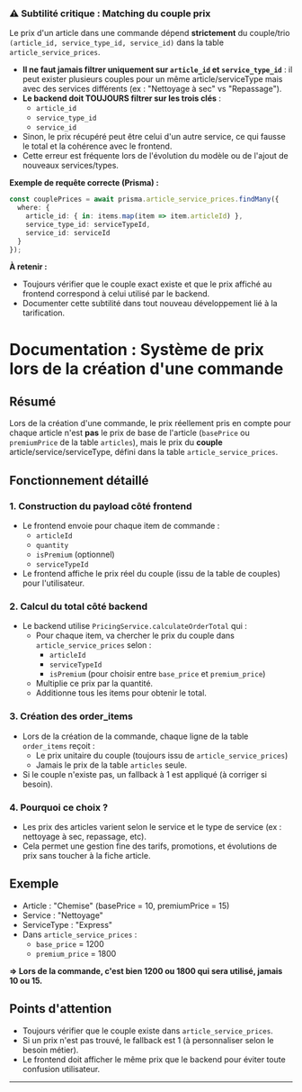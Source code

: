 ### ⚠️ Subtilité critique : Matching du couple prix

Le prix d'un article dans une commande dépend **strictement** du couple/trio `(article_id, service_type_id, service_id)` dans la table `article_service_prices`.

- **Il ne faut jamais filtrer uniquement sur `article_id` et `service_type_id`** : il peut exister plusieurs couples pour un même article/serviceType mais avec des services différents (ex : "Nettoyage à sec" vs "Repassage").
- **Le backend doit TOUJOURS filtrer sur les trois clés** :
  - `article_id`
  - `service_type_id`
  - `service_id`
- Sinon, le prix récupéré peut être celui d'un autre service, ce qui fausse le total et la cohérence avec le frontend.
- Cette erreur est fréquente lors de l'évolution du modèle ou de l'ajout de nouveaux services/types.

**Exemple de requête correcte (Prisma) :**

```ts
const couplePrices = await prisma.article_service_prices.findMany({
  where: {
    article_id: { in: items.map(item => item.articleId) },
    service_type_id: serviceTypeId,
    service_id: serviceId
  }
});
```

**À retenir :**
- Toujours vérifier que le couple exact existe et que le prix affiché au frontend correspond à celui utilisé par le backend.
- Documenter cette subtilité dans tout nouveau développement lié à la tarification.
# Documentation : Système de prix lors de la création d'une commande

## Résumé
Lors de la création d'une commande, le prix réellement pris en compte pour chaque article n'est **pas** le prix de base de l'article (`basePrice` ou `premiumPrice` de la table `articles`), mais le prix du **couple** article/service/serviceType, défini dans la table `article_service_prices`.

## Fonctionnement détaillé

### 1. Construction du payload côté frontend
- Le frontend envoie pour chaque item de commande :
  - `articleId`
  - `quantity`
  - `isPremium` (optionnel)
  - `serviceTypeId`
- Le frontend affiche le prix réel du couple (issu de la table de couples) pour l'utilisateur.

### 2. Calcul du total côté backend
- Le backend utilise `PricingService.calculateOrderTotal` qui :
  - Pour chaque item, va chercher le prix du couple dans `article_service_prices` selon :
    - `articleId`
    - `serviceTypeId`
    - `isPremium` (pour choisir entre `base_price` et `premium_price`)
  - Multiplie ce prix par la quantité.
  - Additionne tous les items pour obtenir le total.

### 3. Création des order_items
- Lors de la création de la commande, chaque ligne de la table `order_items` reçoit :
  - Le prix unitaire du couple (toujours issu de `article_service_prices`)
  - Jamais le prix de la table `articles` seule.
- Si le couple n'existe pas, un fallback à 1 est appliqué (à corriger si besoin).

### 4. Pourquoi ce choix ?
- Les prix des articles varient selon le service et le type de service (ex : nettoyage à sec, repassage, etc).
- Cela permet une gestion fine des tarifs, promotions, et évolutions de prix sans toucher à la fiche article.

## Exemple
- Article : "Chemise" (basePrice = 10, premiumPrice = 15)
- Service : "Nettoyage"
- ServiceType : "Express"
- Dans `article_service_prices` :
  - `base_price` = 1200
  - `premium_price` = 1800

**=> Lors de la commande, c'est bien 1200 ou 1800 qui sera utilisé, jamais 10 ou 15.**

## Points d'attention
- Toujours vérifier que le couple existe dans `article_service_prices`.
- Si un prix n'est pas trouvé, le fallback est 1 (à personnaliser selon le besoin métier).
- Le frontend doit afficher le même prix que le backend pour éviter toute confusion utilisateur.

---

